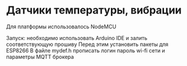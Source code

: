 # Датчики температуры, вибрации
Для платформы использовалось NodeMCU

Запуск: необходимо использовать Arduino IDE и залить соответствующую прошиву
Перед этим установить пакеты для ESP8266 
В файле mydef.h прописать логин пароль wi-fi сети и параметры MQTT брокера
